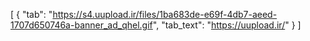 [
  {
    "tab": "https://s4.uupload.ir/files/1ba683de-e69f-4db7-aeed-1707d650746a-banner_ad_qhel.gif",
    "tab_text": "https://uupload.ir/"
  }
]

